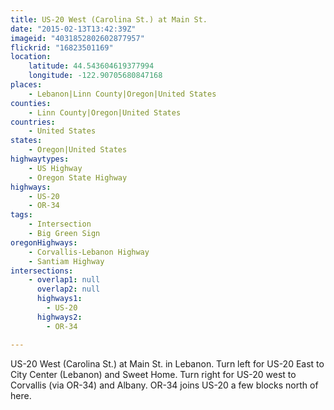 ```yaml
---
title: US-20 West (Carolina St.) at Main St.
date: "2015-02-13T13:42:39Z"
imageid: "4031852802602877957"
flickrid: "16823501169"
location:
    latitude: 44.543604619377994
    longitude: -122.90705680847168
places:
    - Lebanon|Linn County|Oregon|United States
counties:
    - Linn County|Oregon|United States
countries:
    - United States
states:
    - Oregon|United States
highwaytypes:
    - US Highway
    - Oregon State Highway
highways:
    - US-20
    - OR-34
tags:
    - Intersection
    - Big Green Sign
oregonHighways:
    - Corvallis-Lebanon Highway
    - Santiam Highway
intersections:
    - overlap1: null
      overlap2: null
      highways1:
        - US-20
      highways2:
        - OR-34

---
```

US-20 West (Carolina St.) at Main St. in Lebanon.  Turn left for US-20 East to City Center (Lebanon) and Sweet Home.  Turn right for US-20 west to Corvallis (via OR-34) and Albany.  OR-34 joins US-20 a few blocks north of here.